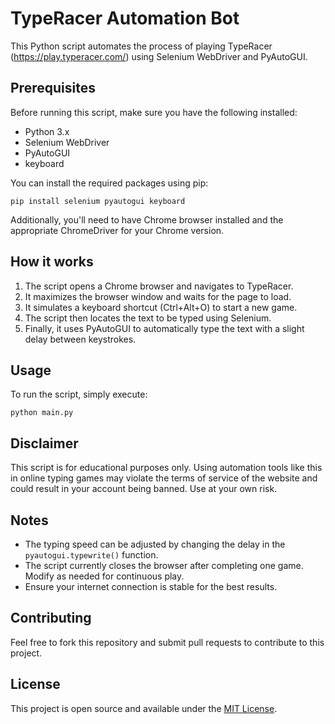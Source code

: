 # TypeRacer Automation Bot

This Python script automates the process of playing TypeRacer (https://play.typeracer.com/) using Selenium WebDriver and PyAutoGUI.

## Prerequisites

Before running this script, make sure you have the following installed:

- Python 3.x
- Selenium WebDriver
- PyAutoGUI
- keyboard

You can install the required packages using pip:

```
pip install selenium pyautogui keyboard
```

Additionally, you'll need to have Chrome browser installed and the appropriate ChromeDriver for your Chrome version.

## How it works

1. The script opens a Chrome browser and navigates to TypeRacer.
2. It maximizes the browser window and waits for the page to load.
3. It simulates a keyboard shortcut (Ctrl+Alt+O) to start a new game.
4. The script then locates the text to be typed using Selenium.
5. Finally, it uses PyAutoGUI to automatically type the text with a slight delay between keystrokes.

## Usage

To run the script, simply execute:

```
python main.py
```

## Disclaimer

This script is for educational purposes only. Using automation tools like this in online typing games may violate the terms of service of the website and could result in your account being banned. Use at your own risk.

## Notes

- The typing speed can be adjusted by changing the delay in the `pyautogui.typewrite()` function.
- The script currently closes the browser after completing one game. Modify as needed for continuous play.
- Ensure your internet connection is stable for the best results.

## Contributing

Feel free to fork this repository and submit pull requests to contribute to this project.

## License

This project is open source and available under the [MIT License](LICENSE).

